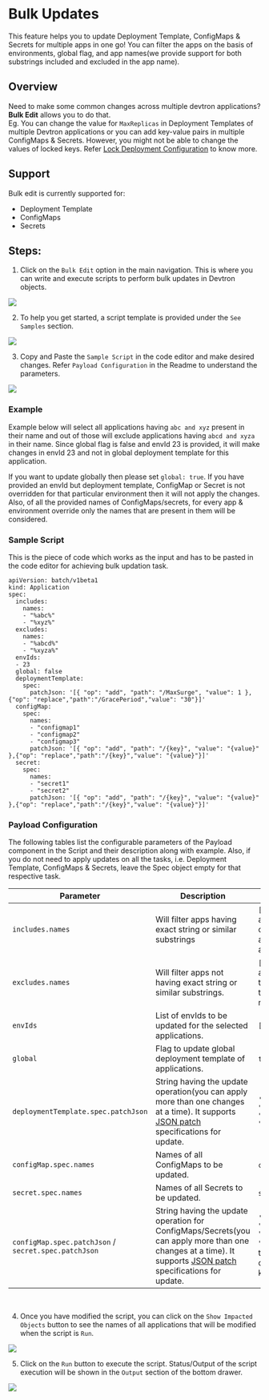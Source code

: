 # Bulk Updates
This feature helps you to update Deployment Template, ConfigMaps & Secrets for multiple apps in one go! You can filter the apps on the basis of environments, global flag, and app names(we provide support for both substrings included and excluded in the app name).
## Overview

Need to make some common changes across multiple devtron applications?
**Bulk Edit** allows you to do that.<br/>
Eg. You can change the value for `MaxReplicas` in Deployment Templates of multiple Devtron applications or you can add key-value pairs in multiple ConfigMaps & Secrets. However, you might not be able to change the values of locked keys. Refer [Lock Deployment Configuration](./global-configurations/lock-deployment-config.md) to know more.

## Support
Bulk edit is currently supported for:
 - Deployment Template
 - ConfigMaps
 - Secrets


## Steps:

1. Click on the `Bulk Edit` option in the main navigation. This is where you can write and execute scripts to perform bulk updates in Devtron objects.
 
  ![](https://devtron-public-asset.s3.us-east-2.amazonaws.com/images/bulk-edit/bulk-update-empty.jpg)

2. To help you get started, a script template is provided under the `See Samples` section.

  ![](https://devtron-public-asset.s3.us-east-2.amazonaws.com/images/bulk-edit/bulk-update-readme.jpg)

3. Copy and Paste the `Sample Script` in the code editor and make desired changes. Refer `Payload Configuration` in the Readme to understand the parameters.

  ![](https://devtron-public-asset.s3.us-east-2.amazonaws.com/images/bulk-edit/bulk-update-script.jpg)

### Example
Example below will select all applications having `abc and xyz` present in their name and out of those will exclude applications having `abcd and xyza` in their name. Since global flag is false and envId 23 is provided, it will make changes in envId 23 and not in global deployment template for this application.

If you want to update globally then please set `global: true`. If you have provided an envId but deployment template, ConfigMap or Secret is not overridden for that particular environment then it will not apply the changes.
Also, of all the provided names of ConfigMaps/secrets, for every app & environment override only the names that are present in them will be considered.


### Sample Script

This is the piece of code which works as the input and has to be pasted in the code editor for achieving bulk updation
task.

```
apiVersion: batch/v1beta1
kind: Application
spec:
  includes:
    names:
    - "%abc%"
    - "%xyz%"
  excludes:
    names:
    - "%abcd%"
    - "%xyza%"
  envIds:
  - 23
  global: false
  deploymentTemplate:
    spec:
      patchJson: '[{ "op": "add", "path": "/MaxSurge", "value": 1 },{"op": "replace","path":"/GracePeriod","value": "30"}]'
  configMap:
    spec:
      names:
      - "configmap1"
      - "configmap2"
      - "configmap3"
      patchJson: '[{ "op": "add", "path": "/{key}", "value": "{value}" },{"op": "replace","path":"/{key}","value": "{value}"}]'
  secret:
    spec:
      names:
      - "secret1"
      - "secret2"
      patchJson: '[{ "op": "add", "path": "/{key}", "value": "{value}" },{"op": "replace","path":"/{key}","value": "{value}"}]'
```      


### Payload Configuration
The following tables list the configurable parameters of the Payload component in the Script and their description along with example. Also, if you do not need to apply updates on all the tasks, i.e. Deployment Template, ConfigMaps & Secrets, leave the Spec object empty for that respective task.

| Parameter                      | Description                        | Example                                                    |
| -------------------------- | ---------------------------------- | ---------------------------------------------------------- |
|`includes.names `        | Will filter apps having exact string or similar substrings                 | `["app%","%abc", "xyz"]` (will include all apps having `"app%"` **OR** `"%abc"` as one of their substring, example - app1, app-test, test-abc etc. **OR** application with name xyz)    |
| `excludes.names`          | Will filter apps not having exact string or similar substrings.              | `["%z","%y", "abc"]`       (will filter out all apps having `"%z"` **OR** `"%y"` as one of their substring, example - appz, test-app-y etc. **OR** application with name abc)                                        |
| `envIds`       | List of envIds to be updated for the selected applications.           | `[1,2,3]`                                                   |
| `global`       | Flag to update global deployment template of applications.            | `true`,`false`                                                        |
| `deploymentTemplate.spec.patchJson`       | String having the update operation(you can apply more than one changes at a time). It supports [JSON patch ](http://jsonpatch.com/) specifications for update. | `'[ { "op": "add", "path": "/MaxSurge", "value": 1 }, { "op": "replace", "path": "/GracePeriod", "value": "30" }]'` |
| `configMap.spec.names`      | Names of all ConfigMaps to be updated. | `configmap1`,`configmap2`,`configmap3` |
| `secret.spec.names`      | Names of all Secrets to be updated. | `secret1`,`secret2`|
| `configMap.spec.patchJson` / `secret.spec.patchJson`       | String having the update operation for ConfigMaps/Secrets(you can apply more than one changes at a time). It supports [JSON patch ](http://jsonpatch.com/) specifications for update. | `'[{ "op": "add", "path": "/{key}", "value": "{value}" },{"op": "replace","path":"/{key}","value": "{value}"}]'`(Replace the `{key}` part to the key you want to perform operation on & the `{value}`is the key's corresponding value |

<br/>

4. Once you have modified the script, you can click on the `Show Impacted Objects` button to see the names of all applications that will be modified when the script is `Run`.

  ![](https://devtron-public-asset.s3.us-east-2.amazonaws.com/images/bulk-edit/bulk-update-impactobj.jpg)

5. Click on the `Run` button to execute the script. Status/Output of the script execution will be shown in the `Output` section of the bottom drawer.

  ![](https://devtron-public-asset.s3.us-east-2.amazonaws.com/images/bulk-edit/bulk-update-run.jpg)



